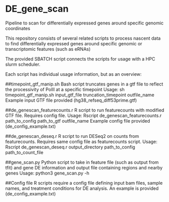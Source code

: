 # DE\_gene\_scan
Pipeline to scan for differentially expressed genes around specific genomic coordinates

This repository consists of several related scripts to process nascent data to find differentially expressed genes around specific genomic or transcriptomic features (such as eRNAs)

The provided SBATCH script connects the scripts for usage with a HPC slurm scheduler.

Each script has individual usage information, but as an overview:

##timepoint\_gtf\_manip.sh
Bash script truncates genes in a gtf file to reflect the processivity of PolII at a specific timepoint
Usage: sh timepoint\_gtf\_manip.sh input\_gtf\_file truncation\_timepoint outfile\_name
Example input GTF file provided (hg38\_refseq\_diff53prime.gtf)

##de\_genescan\_featurecounts.r
R script to run featurecounts with modified GTF file. Requires config file.
Usage: Rscript de\_genescan\_featurecounts.r path\_to\_config path\_to\_gtf outfile\_name
Example config file provided (de\_config\_example.txt)

##de\_genescan\_deseq.r
R script to run DESeq2 on counts from featurecounts. Requires same config file as featurecounts script.
Usage: Rscript de\_genescan\_deseq.r output\_directory path\_to\_config path\_to\_count\_file

##gene\_scan.py
Python script to take in feature file (such as output from tfit) and gene DE information and output file containing regions and nearby genes
Usage: python3 gene\_scan.py -h

##Config file
R scripts require a config file defining input bam files, sample names, and treatment conditions for DE analysis. An example is provided (de\_config\_example.txt)
